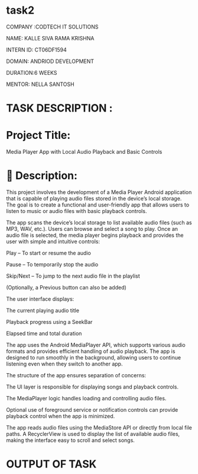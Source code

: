 # task2
COMPANY :CODTECH IT SOLUTIONS

NAME: KALLE SIVA RAMA KRISHNA

INTERN ID: CT06DF1594

DOMAIN: ANDRIOD DEVELOPMENT

DURATION:6 WEEKS

MENTOR: NELLA SANTOSH

# TASK DESCRIPTION :
# Project Title:
Media Player App with Local Audio Playback and Basic Controls

# 🔸 Description:
This project involves the development of a Media Player Android application that is capable of playing audio files stored in the device’s local storage. The goal is to create a functional and user-friendly app that allows users to listen to music or audio files with basic playback controls.

The app scans the device’s local storage to list available audio files (such as MP3, WAV, etc.). Users can browse and select a song to play. Once an audio file is selected, the media player begins playback and provides the user with simple and intuitive controls:

Play – To start or resume the audio

Pause – To temporarily stop the audio

Skip/Next – To jump to the next audio file in the playlist

(Optionally, a Previous button can also be added)

The user interface displays:

The current playing audio title

Playback progress using a SeekBar

Elapsed time and total duration

The app uses the Android MediaPlayer API, which supports various audio formats and provides efficient handling of audio playback. The app is designed to run smoothly in the background, allowing users to continue listening even when they switch to another app.

The structure of the app ensures separation of concerns:

The UI layer is responsible for displaying songs and playback controls.

The MediaPlayer logic handles loading and controlling audio files.

Optional use of foreground service or notification controls can provide playback control when the app is minimized.

The app reads audio files using the MediaStore API or directly from local file paths. A RecyclerView is used to display the list of available audio files, making the interface easy to scroll and select songs.
# OUTPUT OF TASK
